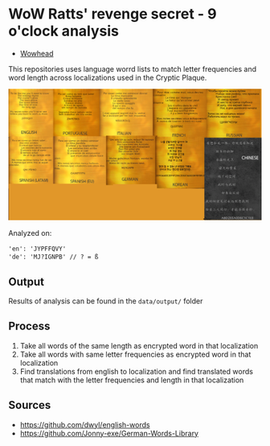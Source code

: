 # WoW Ratts' revenge secret - 9 o'clock analysis

- [Wowhead](https://www.wowhead.com/guide/secrets/ratts-revenge-incognitro-felcycle-guide)

This repositories uses language worrd lists to match letter frequencies and word length across localizations used in the Cryptic Plaque.

![Cryptic Plaque](./cryptic-plaque-localizations.png)

Analyzed on:

```
'en': 'JYPFFQVY'
'de': 'MJ?IGNPB' // ? = ß
```

## Output

Results of analysis can be found in the `data/output/` folder

## Process

1. Take all words of the same length as encrypted word in that localization
2. Take all words with same letter frequencies as encrypted word in that localization
3. Find translations from english to localization and find translated words that match with the letter frequencies and length in that localization

## Sources

- https://github.com/dwyl/english-words
- https://github.com/Jonny-exe/German-Words-Library
